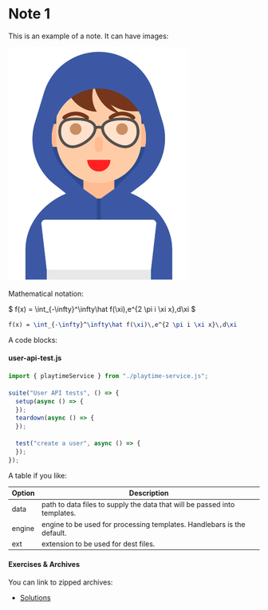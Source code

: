 # Note 1

This is an example of a note. It can have images:

![](img/01.png)

Mathematical notation:

$
f(x) = \int_{-\infty}^\infty\hat f(\xi)\,e^{2 \pi i \xi x}\,d\xi
$


~~~latex
f(x) = \int_{-\infty}^\infty\hat f(\xi)\,e^{2 \pi i \xi x}\,d\xi
~~~

A code blocks:

#### user-api-test.js

~~~javascript
import { playtimeService } from "./playtime-service.js";

suite("User API tests", () => {
  setup(async () => {
  });
  teardown(async () => {
  });

  test("create a user", async () => {
  });
});
~~~

A table if you like:

| Option | Description |
| ------ | ----------- |
| data   | path to data files to supply the data that will be passed into templates. |
| engine | engine to be used for processing templates. Handlebars is the default. |
| ext    | extension to be used for dest files. |


#### Exercises & Archives

You can link to zipped archives:

- [Solutions](./archives/archive.zip)